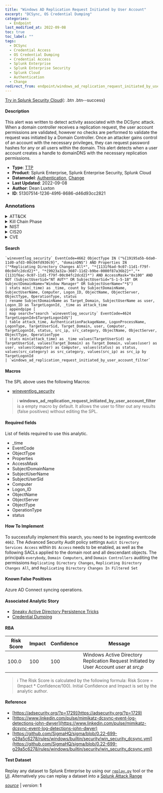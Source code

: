 ```yaml
---
title: "Windows AD Replication Request Initiated by User Account"
excerpt: "DCSync, OS Credential Dumping"
categories:
  - Endpoint
last_modified_at: 2022-09-08
toc: true
toc_label: ""
tags:
  - DCSync
  - Credential Access
  - OS Credential Dumping
  - Credential Access
  - Splunk Enterprise
  - Splunk Enterprise Security
  - Splunk Cloud
  - Authentication
  - Change
redirect_from: endpoint/windows_ad_replication_request_initiated_by_user_account/
---
```




[Try in Splunk Security Cloud](https://www.splunk.com/en_us/cyber-security.html){: .btn .btn--success}

#### Description

This alert was written to detect activity associated with the DCSync attack. When a domain controller receives a replication request, the user account permissions are validated, however no checks are performed to validate the request was initiated by a Domain Controller. Once an attacker gains control of an account with the necessary privileges, they can request password hashes for any or all users within the domain. This alert detects when a user account creates a handle to domainDNS with the necessary replication permissions.

- **Type**: [TTP](https://github.com/splunk/security_content/wiki/Detection-Analytic-Types)
- **Product**: Splunk Enterprise, Splunk Enterprise Security, Splunk Cloud
- **Datamodel**: [Authentication](https://docs.splunk.com/Documentation/CIM/latest/User/Authentication), [Change](https://docs.splunk.com/Documentation/CIM/latest/User/Change)
- **Last Updated**: 2022-09-08
- **Author**: Dean Luxton
- **ID**: 51307514-1236-49f6-8686-d46d93cc2821

### Annotations
<details>
  <summary>ATT&CK</summary>

<div markdown="1">

#### [ATT&CK](https://attack.mitre.org/)

| ID          | Technique   | Tactic         |
| ----------- | ----------- |--------------- |
| [T1003.006](https://attack.mitre.org/techniques/T1003/006/) | DCSync | Credential Access |

| [T1003](https://attack.mitre.org/techniques/T1003/) | OS Credential Dumping | Credential Access |

</div>
</details>


<details>
  <summary>Kill Chain Phase</summary>

<div markdown="1">

* Exploitation


</div>
</details>


<details>
  <summary>NIST</summary>

<div markdown="1">

* DE.CM



</div>
</details>

<details>
  <summary>CIS20</summary>

<div markdown="1">

* CIS 10



</div>
</details>

<details>
  <summary>CVE</summary>

<div markdown="1">


</div>
</details>


#### Search

```
`wineventlog_security` EventCode=4662 ObjectType IN ("%{19195a5b-6da0-11d0-afd3-00c04fd930c9}", "domainDNS") AND Properties IN ("*Replicating Directory Changes All*", "*{1131f6ad-9c07-11d1-f79f-00c04fc2dcd2}*", "*{9923a32a-3607-11d2-b9be-0000f87a36b2}*","*{1131f6ac-9c07-11d1-f79f-00c04fc2dcd2}*") AND AccessMask="0x100" AND NOT (SubjectUserSid="NT AUT*" OR SubjectUserSid="S-1-5-18" OR SubjectDomainName="Window Manager" OR SubjectUserName="*$") 
| stats min(_time) as _time, count by SubjectDomainName, SubjectUserName, Computer, Logon_ID, ObjectName, ObjectServer, ObjectType, OperationType, status 
| rename SubjectDomainName as Target_Domain, SubjectUserName as user, Logon_ID as TargetLogonId, _time as attack_time 
| appendpipe [
| map search="search `wineventlog_security` EventCode=4624 TargetLogonId=$TargetLogonId$"] 
| table attack_time, AuthenticationPackageName, LogonProcessName, LogonType, TargetUserSid, Target_Domain, user, Computer, TargetLogonId, status, src_ip, src_category, ObjectName, ObjectServer, ObjectType, OperationType 
| stats min(attack_time) as _time values(TargetUserSid) as TargetUserSid, values(Target_Domain) as Target_Domain, values(user) as user, values(Computer) as Computer, values(status) as status, values(src_category) as src_category, values(src_ip) as src_ip by TargetLogonId 
| `windows_ad_replication_request_initiated_by_user_account_filter`
```

#### Macros
The SPL above uses the following Macros:
* [wineventlog_security](https://github.com/splunk/security_content/blob/develop/macros/wineventlog_security.yml)

> :information_source:
> **windows_ad_replication_request_initiated_by_user_account_filter** is a empty macro by default. It allows the user to filter out any results (false positives) without editing the SPL.



#### Required fields
List of fields required to use this analytic.
* _time
* EventCode
* ObjectType
* Properties
* AccessMask
* SubjectDomainName
* SubjectUserName
* SubjectUserSid
* Computer
* Logon_ID
* ObjectName
* ObjectServer
* ObjectType
* OperationType
* status



#### How To Implement
To successfully implement this search, you need to be ingesting eventcode `4662`. The Advanced Security Audit policy settings `Audit Directory Services Access` within `DS Access` needs to be enabled, as well as the following SACLs applied to the domain root and all descendant objects. The principals `everybody`,  `Domain Computers`, and  `Domain Controllers` auditing the permissions `Replicating Directory Changes`, `Replicating Directory Changes All`, and `Replicating Directory Changes In Filtered Set`
#### Known False Positives
Azure AD Connect syncing operations.

#### Associated Analytic Story
* [Sneaky Active Directory Persistence Tricks](/stories/sneaky_active_directory_persistence_tricks)
* [Credential Dumping](/stories/credential_dumping)




#### RBA

| Risk Score  | Impact      | Confidence   | Message      |
| ----------- | ----------- |--------------|--------------|
| 100.0 | 100 | 100 | Windows Active Directory Replication Request Initiated by User Account $user$ at $src_ip$ |


> :information_source:
> The Risk Score is calculated by the following formula: Risk Score = (Impact * Confidence/100). Initial Confidence and Impact is set by the analytic author.


#### Reference

* [https://adsecurity.org/?p=1729](https://adsecurity.org/?p=1729)
* [https://www.linkedin.com/pulse/mimikatz-dcsync-event-log-detections-john-dwyer](https://www.linkedin.com/pulse/mimikatz-dcsync-event-log-detections-john-dwyer)
* [https://github.com/SigmaHQ/sigma/blob/0.22-699-g29a5c6278/rules/windows/builtin/security/win_security_dcsync.yml](https://github.com/SigmaHQ/sigma/blob/0.22-699-g29a5c6278/rules/windows/builtin/security/win_security_dcsync.yml)



#### Test Dataset
Replay any dataset to Splunk Enterprise by using our [`replay.py`](https://github.com/splunk/attack_data#using-replaypy) tool or the [UI](https://github.com/splunk/attack_data#using-ui).
Alternatively you can replay a dataset into a [Splunk Attack Range](https://github.com/splunk/attack_range#replay-dumps-into-attack-range-splunk-server)




[*source*](https://github.com/splunk/security_content/tree/develop/detections/endpoint/windows_ad_replication_request_initiated_by_user_account.yml) \| *version*: **1**